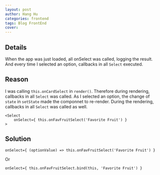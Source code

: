```yaml
---
layout: post
author: Hang Hu
categories: frontend
tags: Blog FrontEnd 
cover: 
---
```

## Details

When the app was just loaded, all onSelect was called, logging the result. And every time I selected an option, callbacks in all `Select` executed.

## Reason

I was calling `this.onCardSelect` in `render()`. Therefore during rendering, callbacks in all `Select` was called. As I selected an option, the change of `state` in `setState` made the componnet to re-render. During the rendering, callbacks in all `Select` was called as well.

```
<Select
    onSelect={ this.onFavFruitSelect('Favorite Fruit') }
>
```


## Solution


```
onSelect={ (optionValue) => this.onFavFruitSelect('Favorite Fruit') }
```


Or


```
onSelect={ this.onFavFruitSelect.bind(this, 'Favorite Fruit') }
```
